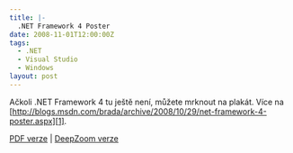 ```yaml
---
title: |-
  .NET Framework 4 Poster
date: 2008-11-01T12:00:00Z
tags:
  - .NET
  - Visual Studio
  - Windows
layout: post
---
```

Ačkoli .NET Framework 4 tu ještě není, můžete mrknout na plakát. Více na [http://blogs.msdn.com/brada/archive/2008/10/29/net-framework-4-poster.aspx][1].

[PDF verze][2] | [DeepZoom verze][3]

[1]: http://blogs.msdn.com/brada/archive/2008/10/29/net-framework-4-poster.aspx
[2]: http://brad_abrams.members.winisp.net/Projects/PDC2008/PDC2008-NETFX4.pdf
[3]: http://brad_abrams.members.winisp.net/Projects/PDC2008/DotNet4Poster/DotNetFramework4PosterDeepZoom.htm